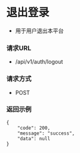 # 退出登录

* 用于用户退出本平台

### 请求URL

* /api/v1/auth/logout

### 请求方式
* POST

### 返回示例

```
{
    "code": 200,
    "message": "success",
    "data": null
}
```
